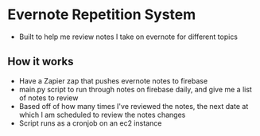 # Evernote Repetition System
- Built to help me review notes I take on evernote for different topics

## How it works
- Have a Zapier zap that pushes evernote notes to firebase
- main.py script to run through notes on firebase daily, and give me a list of notes to review
- Based off of how many times I've reviewed the notes, the next date at which I am scheduled to review the notes changes
- Script runs as a cronjob on an ec2 instance


